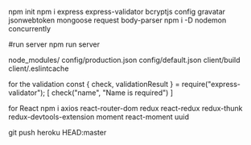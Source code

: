 
npm init
npm i express express-validator bcryptjs config gravatar jsonwebtoken mongoose request body-parser
npm i -D nodemon concurrently

#run server
npm run server

node_modules/
config/production.json
config/default.json
client/build
client/.eslintcache

for the validation
const { check, validationResult } = require("express-validator"); 
[
    check("name", "Name is required")
]

for React 
npm i axios react-router-dom redux react-redux redux-thunk redux-devtools-extension moment react-moment uuid

git push heroku HEAD:master